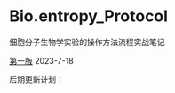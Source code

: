 # Bio.entropy_Protocol
细胞分子生物学实验的操作方法流程实战笔记

[第一版](https://github.com/NiEntropy/Dr.Zqx_Protocol/blob/main/2023-7-18%20%E7%AC%AC%E4%B8%80%E7%89%88.md) 2023-7-18


后期更新计划：
